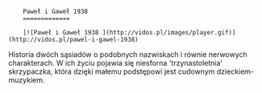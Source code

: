 
        Paweł i Gaweł 1938 
        =============
        
        [![Paweł i Gaweł 1938 ](http://vidos.pl/images/player.gif)](http://vidos.pl/pawel-i-gawel-1938)
        
        
 Historia dwóch sąsiadów o podobnych nazwiskach i równie nerwowych charakterach. W ich życiu pojawia się niesforna 'trzynastoletnia' skrzypaczka, która dzięki małemu podstępowi jest cudownym dzieckiem-muzykiem.
    